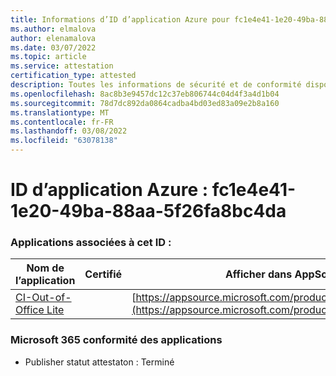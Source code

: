 ```yaml
---
title: Informations d’ID d’application Azure pour fc1e4e41-1e20-49ba-88aa-5f26fa8bc4da
ms.author: elmalova
author: elenamalova
ms.date: 03/07/2022
ms.topic: article
ms.service: attestation
certification_type: attested
description: Toutes les informations de sécurité et de conformité disponibles pour fc1e4e41-1e20-49ba-88aa-5f26fa8bc4da.
ms.openlocfilehash: 8ac8b3e9457dc12c37eb806744c04d4f3a4d1b04
ms.sourcegitcommit: 78d7dc892da0864cadba4bd03ed83a09e2b8a160
ms.translationtype: MT
ms.contentlocale: fr-FR
ms.lasthandoff: 03/08/2022
ms.locfileid: "63078138"
---
```

# <a name="azure-app-id-fc1e4e41-1e20-49ba-88aa-5f26fa8bc4da"></a>ID d’application Azure : fc1e4e41-1e20-49ba-88aa-5f26fa8bc4da


### <a name="apps-associated-with-this-id"></a>Applications associées à cet ID :
| **Nom de l’application** | **Certifié** | **Afficher dans AppSource** |
|--------------|---------------|-----------------------|
| [CI-Out-of-Office Lite](https://docs.microsoft.com/microsoft-365-app-certification/forward/WA200002748) |  | [https://appsource.microsoft.com/product/office/WA200002748](https://appsource.microsoft.com/product/office/WA200002748) |

### <a name="microsoft-365-app-compliance-status"></a>Microsoft 365 conformité des applications
- Publisher statut attestaton : Terminé
